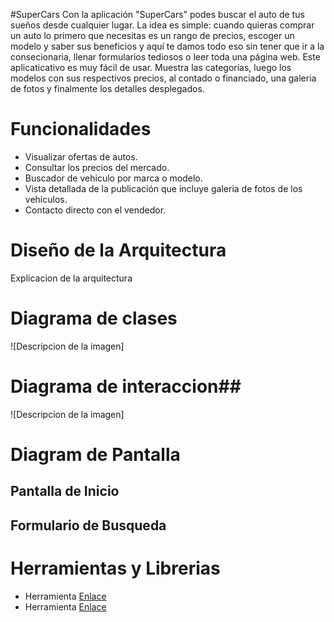 #SuperCars
Con la aplicación "SuperCars" podes buscar el auto de tus sueños desde cualquier lugar.
La idea es simple: cuando quieras comprar un auto lo primero que necesitas es un rango de precios, escoger un modelo y saber sus beneficios y aquí te damos todo eso sin tener que ir a la consecionaria, llenar formularios tediosos o leer toda una página web.
Este aplicaticativo es muy fácil de usar. Muestra las categorías, luego los modelos con sus respectivos precios, al contado o financiado, una galeria de fotos y finalmente los detalles desplegados.

# Funcionalidades

- Visualizar ofertas de autos.
- Consultar los precios del mercado.
- Buscador de vehiculo por marca o modelo.
- Vista detallada de la publicación que incluye galeria de fotos de los vehiculos.
- Contacto directo con el vendedor.

# Diseño de la Arquitectura
Explicacion de la arquitectura

# Diagrama de clases

![Descripcion de la imagen]

# Diagrama de interaccion##

![Descripcion de la imagen]

# Diagram de Pantalla

## Pantalla de Inicio

## Formulario de Busqueda

# Herramientas y Librerias
- Herramienta [Enlace](http://)
- Herramienta [Enlace](http://)






